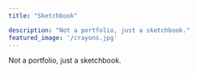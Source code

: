 ```yaml
---
title: "Sketchbook"

description: "Not a portfolio, just a sketchbook."
featured_image: '/crayons.jpg'
---
```

Not a portfolio, just a sketchbook.
